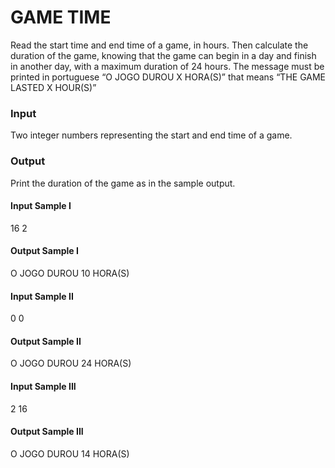 # GAME TIME
Read the start time and end time of a game, in hours. Then calculate the duration of the game, knowing that the game can begin in a day and finish in another day, with a maximum duration of 24 hours. The message must be printed in portuguese “O JOGO DUROU X HORA(S)” that means “THE GAME LASTED X HOUR(S)”
### Input
Two integer numbers representing the start and end time of a game.
### Output
Print the duration of the game as in the sample output.
#### Input Sample I
16 2
#### Output Sample I
O JOGO DUROU 10 HORA(S)
#### Input Sample II
0 0
#### Output Sample II
O JOGO DUROU 24 HORA(S)
#### Input Sample III
2 16
#### Output Sample III
O JOGO DUROU 14 HORA(S)
